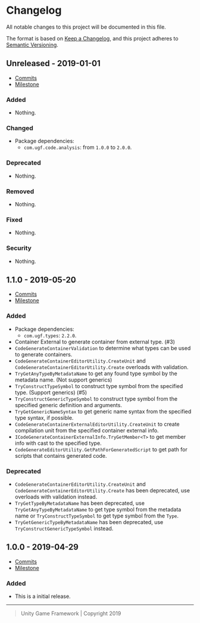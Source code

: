 # Changelog
All notable changes to this project will be documented in this file.

The format is based on [Keep a Changelog](https://keepachangelog.com/en/1.0.0/),
and this project adheres to [Semantic Versioning](https://semver.org/spec/v2.0.0.html).

## Unreleased - 2019-01-01
- [Commits](https://github.com/unity-game-framework/ugf-code-generate/compare/0.0.0...0.0.0)
- [Milestone](https://github.com/unity-game-framework/ugf-code-generate/milestone/0?closed=1)

### Added
- Nothing.

### Changed
- Package dependencies:
    - `com.ugf.code.analysis`: from `1.0.0` to `2.0.0`.

### Deprecated
- Nothing.

### Removed
- Nothing.

### Fixed
- Nothing.

### Security
- Nothing.

## 1.1.0 - 2019-05-20
- [Commits](https://github.com/unity-game-framework/ugf-code-generate/compare/1.0.0...1.1.0)
- [Milestone](https://github.com/unity-game-framework/ugf-code-generate/milestone/2?closed=1)

### Added
- Package dependencies:
    - `com.ugf.types`: `2.2.0`.
- Container External to generate container from external type. (#3)
- `CodeGenerateContainerValidation` to determine what types can be used to generate containers.
- `CodeGenerateContainerEditorUtility.CreateUnit` and `CodeGenerateContainerEditorUtility.Create` overloads with validation.
- `TryGetAnyTypeByMetadataName` to get any found type symbol by the metadata name. (Not support generics)
- `TryConstructTypeSymbol` to construct type symbol from the specified type. (Support generics) (#5)
- `TryConstructGenericTypeSymbol` to construct type symbol from the specified generic definition and arguments.
- `TryGetGenericNameSyntax` to get generic name syntax from the specified type syntax, if possible.
- `CodeGenerateContainerExternalEditorUtility.CreateUnit` to create compilation unit from the specified container external info.
- `ICodeGenerateContainerExternalInfo.TryGetMember<T>` to get member info with cast to the specified type.
- `CodeGenerateEditorUtility.GetPathForGeneratedScript` to get path for scripts that contains generated code.

### Deprecated
- `CodeGenerateContainerEditorUtility.CreateUnit` and `CodeGenerateContainerEditorUtility.Create` has been deprecated, use overloads with validation instead.
- `TryGetTypeByMetadataName` has been deprecated, use `TryGetAnyTypeByMetadataName` to get type symbol from the metadata name or `TryConstructTypeSymbol` to get type symbol from the `Type`.
- `TryGetGenericTypeByMetadataName` has been deprecated, use `TryConstructGenericTypeSymbol` instead.

## 1.0.0 - 2019-04-29
- [Commits](https://github.com/unity-game-framework/ugf-code-generate/compare/34b7eb2...1.0.0)
- [Milestone](https://github.com/unity-game-framework/ugf-code-generate/milestone/1?closed=1)

### Added
- This is a initial release.

---
> Unity Game Framework | Copyright 2019
